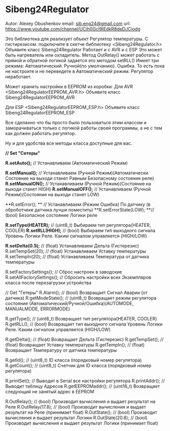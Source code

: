 # Sibeng24Regulator

Autor: Alexey Obushenkov
email: sib.eng24@gmail.com
url: https://www.youtube.com/channel/UCih0Gcl9IEdkR8deDJCiodg

Это библиотека для реализует объект Регулятор температуры. С гистирезисом.
подключите в скетче библиотеку <Sibeng24Regulator.h>
Объявите класс Sibeng24Regulator
Работает и с AVR и с ESP
Это может быть нагреватель или охладитель.
Метод OutRelay() может работать с прямой и обратной логикой
задается это методом setRLL()
Имеет три режима: Автоматический. Ручной(по умолчанию). Ошибка.
То есть пока не настроите и не переведете в Автоматический режим. Регулятор неработает.

Может хранить настройки в EEPROM из коробки:
Для AVR <Sibeng24RegulatorEEPROM_AVR.h>
Объявите класс Sibeng24RegulatorEEPROM_AVR

Для ESP <Sibeng24RegulatorEEPROM_ESP.h>
Объявите класс Sibeng24RegulatorEEPROM_ESP

Все сделанно что бы просто было пользоваться этим классом и заморачиваться только с логикой работы своей программы,
а не с тем как должен работать регулятор.

Ну и для удобства все методы класса доступные для вас.


**// Set "Сетеры"**

**R.setAuto();**      // Устанавливаем (Автоматический Режим)

**R.setManual();**    // Устанавливаем (Ручной Режим)(Автоматически Состояние на выходи станет Равным Безопасному состояние реле)
**R.setManualON();**  // Устанавливаем (Ручной Режим)(Состояние на выходи станет HIGH)
**R.setManualOFF();** // Устанавливаем (Ручной Режим)(Cостояние на выходи станет LOW)

**R.setError(); **        // Устанавливаем (Режим Ошибка) По датчику (в оброботчеке датчика лучши поместить)
**R.setErrorState(LOW); **// (bool) Безопасное состояние Логики реле

**R.setType(HEATER);**    // (uint8_t) Выбираем тип регулятора(HEATER, COOLER)
**R.setRLL(HIGH);**       // (bool) Выбираем тип выходного сигнала Уровень Логики Реле. Каким сигналом управляется (HIGH/LOW)

**R.setDelta(0.5);**      // (float) Устанавливаем Дельта (Гистерезис)
R.setTempSet(20);     // (float) Устанавливаем Уставку температуры
R.setTempIn(20);      // (float) Устанавливаем Температура от датчика температуры

R.setFactorySettings();    // Сброс настроек в заводские
R.setAllFactorySettings(); // Сбросить настройки всех Экземпляров класса после перезагрузки устройства

// Get "Гетеры"
R.Alarm();         // (bool) Возвращает Сигнал Аварии (от датчика)
R.getModeState();  // (uint8_t) Возвращает режим регулятора состояние (Автоматический/Ручной/Ошибка)(AUTOMODE, MANUALMODE, ERRORMODE)

R.getType();  // (uint8_t) Возвращает тип регулятора(HEATER, COOLER)
R.getRLL();   // (bool) Возвращает тип выходного сигнала Уровень Логики Реле. Каким сигналом управляется (HIGH/LOW)

R.getDelta();    // (float) Возвращает Дельта (Гистерезис)
R.getTempSet();  // (float) Возвращает Уставку температуры
R.getTempIn();   // (float) Возвращает Температуру от датчика температуры

R.getId();     // (uint8_t) ID класса (порядковый номер регулятора)
R.getCount();  // (uint8_t) Счетчик для ID класса (порядковый номер регулятора)

R.printSet();       // Выводит в Serial все настройки регулятора
R.printAddr();      // Выводит таблицу Адресов
R.getEEPROMaddr();  // (uint16_t) Возвращает следующий не занятый адрес в EEPROM

R.OutRelay();       // (bool) Производит вычисления и выдает результат на Реле
R.OutRelay(17.8);   // (bool) Производит вычисления и выдает результат на Реле (принимает float)
R.OutState();       // (bool) Производит вычисления и выдает результат Логики
R.OutState(20.8);   // (bool) Производит вычисления и выдает результат Логики  (принимает float)

